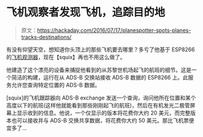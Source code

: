 # 飞机观察者发现飞机，追踪目的地

> 原文：<https://hackaday.com/2016/07/17/planespotter-spots-planes-tracks-destinations/>

有没有仰望天空，想知道你头顶上的那些飞机要去哪里？多亏了他基于 ESP8266 的[飞机观测器](http://blog.squix.org/2016/07/esp8266-based-plane-spotter-how-to.html)，现在【squix】再也不用这么做了。

他建造了这个漂亮的设备来捕捉他看到的从苏黎世机场起飞的航班的细节。这是一个简洁的构建，运行在从 ADS-B 交换站接收 ADS-B 数据的 ESP8266 上。此服务允许您查询特定位置的 ADS-B 数据。

[squix]的飞机跟踪器向 ADS-B exchange 发送一个查询，询问他所在位置和某个高度以下的航班(这样他就能看到那些刚刚起飞的航班)，然后在有机发光二极管屏幕上显示收到的信息。他说，一个仅显示的版本将花费你大约 20 美元，而完整版本也可以接收并与 ADS-B 交换共享数据，将花费你大约 50 美元。那比飞机票便宜多了…